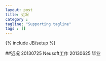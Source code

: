 ```yaml
---
layout: post
title: 近况
category : 
tagline: "Supporting tagline"
tags : []
---
```

{% include JB/setup %}

##近况
20130725 Neusoft工作 
20130625 毕业 
  
